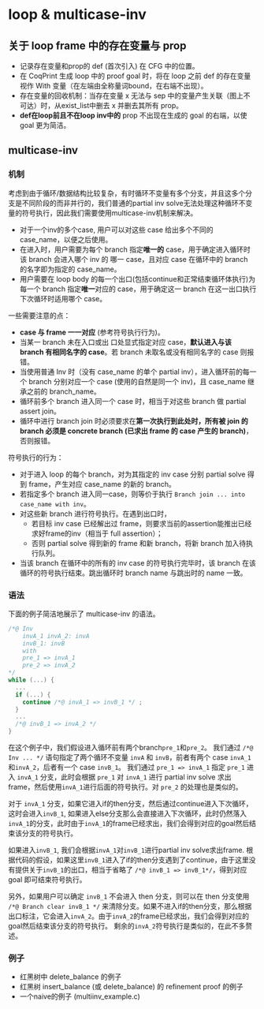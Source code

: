 # loop & multicase-inv

## 关于 loop frame 中的存在变量与 prop
- 记录存在变量和prop的 def (首次引入) 在 CFG 中的位置。
- 在 CoqPrint 生成 loop 中的 proof goal 时，将在 loop 之前 def 的存在变量视作 With 变量（在左端由全称量词bound，在右端不出现）。
- 存在变量的回收机制：当存在变量 x 无法与 sep 中的变量产生关联（图上不可达）时，从exist_list中删去 x 并删去其所有 prop。
- **def在loop前且不在loop inv中的** prop 不出现在生成的 goal 的右端，以使 goal 更为简洁。

## multicase-inv  
### 机制
考虑到由于循环/数据结构比较复杂，有时循环不变量有多个分支，并且这多个分支是不同阶段的而非并行的，我们普通的partial inv solve无法处理这种循环不变量的符号执行，因此我们需要使用multicase-inv机制来解决。
- 对于一个inv的多个case, 用户可以对这些 case 给出多个不同的case_name，以便之后使用。
- 在进入时，用户需要为每个 branch 指定**唯一的** case，用于确定进入循环时该 branch 会进入哪个 inv 的 哪一 case，且对应 case 在循环中的 branch 的名字即为指定的 case_name。
- 用户需要在 loop body 的每一个出口(包括continue和正常结束循环体执行)为每一个 branch 指定**唯一**对应的 case，用于确定这一 branch 在这一出口执行下次循环时适用哪个 case。

一些需要注意的点：
- **case 与 frame 一一对应** (参考符号执行行为)。
- 当某一 branch 未在入口或出  口处显式指定对应 case，**默认进入与该 branch 有相同名字的 case**。若 branch 未取名或没有相同名字的 case 则报错。
-  当使用普通 Inv 时（没有 case_name 的单个 partial inv），进入循环前的每一个 branch 分别对应一个 case (使用的自然是同一个 inv)，且 case_name 继承之前的 branch_name。 
- 循环前多个 branch 进入同一个 case 时，相当于对这些 branch 做 partial assert join。
- 循环中进行 branch join 时必须要求在**第一次执行到此处时，所有被 join 的 branch 必须是 concrete branch (已求出 frame 的 case 产生的 branch)**，否则报错。


符号执行的行为：
- 对于进入 loop 的每个 branch，对为其指定的 inv case 分别 partial solve 得到 frame，产生对应 case_name 的新的 branch。
- 若指定多个 branch 进入同一case，则等价于执行 ``Branch join ... into case_name with inv``。
- 对这些新 branch 进行符号执行。在遇到出口时，
  - 若目标 inv case 已经解出过 frame，则要求当前的assertion能推出已经求好frame的inv（相当于 full assertion）；
  - 否则 partial solve 得到新的 frame 和新 branch，将新 branch 加入待执行队列。 
- 当该 branch 在循环中的所有的 inv case 的符号执行完毕时，该 branch 在该循环的符号执行结束。跳出循环时 branch name 与跳出时的 name 一致。

### 语法
下面的例子简洁地展示了 multicase-inv 的语法。 
```c
/*@ Inv  
    invA_1 invA_2: invA
    invB_1: invB
    with
    pre_1 => invA_1
    pre_2 => invA_2
*/
while (...) {
  ...
  if (...) {
    continue /*@ invA_1 => invB_1 */ ;
  }
  ...
  /*@ invB_1 => invA_2 */
}
```

在这个例子中，我们假设进入循环前有两个branch``pre_1``和``pre_2``。
我们通过 ``/*@ Inv ... */`` 语句指定了两个循环不变量 ``invA`` 和 ``invB``，前者有两个 case ``invA_1``和``invA_2``，后者有一个 case ``invB_1``。
我们通过 ``pre_1 => invA_1`` 指定 ``pre_1`` 进入 ``invA_1`` 分支，此时会根据 ``pre_1`` 对 ``invA_1`` 进行 partial inv solve 求出 frame，然后使用``invA_1``进行后面的符号执行。对 ``pre_2`` 的处理也是类似的。

对于 ``invA_1`` 分支，如果它进入if的then分支，然后通过continue进入下次循环，这时会进入``invB_1``, 如果进入else分支那么会直接进入下次循环，此时仍然落入``invA_1``的分支，此时由于``invA_1``的frame已经求出，我们会得到对应的goal然后结束该分支的符号执行。

如果进入``invB_1``, 我们会根据``invA_1``对``invB_1``进行partial inv solve求出frame. 根据代码的假设，如果这里``invB_1``进入了if的then分支遇到了continue，由于这里没有提供关于``invB_1``的出口，相当于省略了 `/*@ invB_1 => invB_1*/`，得到对应 goal 即可结束符号执行。

另外，如果用户可以确定 `invB_1` 不会进入 then 分支，则可以在 then 分支使用 `/*@ Branch clear invB_1 */` 来清除分支。如果不进入if的then分支，那么根据出口标注，它会进入``invA_2``。由于``invA_2``的frame已经求出，我们会得到对应的goal然后结束该分支的符号执行。
剩余的``invA_2``符号执行是类似的，在此不多赘述。

### 例子
- 红黑树中 delete_balance 的例子
- 红黑树 insert_balance (或 delete_balance) 的 refinement proof 的例子
- 一个naive的例子 (multiinv_example.c)
